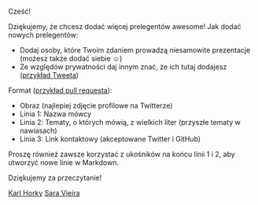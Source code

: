 Cześć!

Dziękujemy, że chcesz dodać więcej prelegentów awesome! Jak dodać nowych prelegentów:

- Dodaj osoby, które Twoim zdaniem prowadzą niesamowite prezentacje (możesz także dodać siebie ☺️)
- Ze względów prywatności daj innym znać, że ich tutaj dodajesz ([przykład Tweeta](https://twitter.com/karlhorky/status/927550556570357760))

Format ([przykład pull requesta](https://github.com/karlhorky/awesome-speakers/pull/156)):

- Obraz (najlepiej zdjęcie profilowe na Twitterze)
- Linia 1: Nazwa mówcy
- Linia 2: Tematy, o których mówią, z wielkich liter (przyszłe tematy w nawiasach)
- Linia 3: Link kontaktowy (akceptowane Twitter i GitHub)

Proszę również zawsze korzystać z ukośników na końcu linii 1 i 2, aby utworzyć nowe linie w Markdown.

Dziękujemy za przeczytanie!

[Karl Horky](https://twitter.com/karlhorky)
[Sara Vieira](https://twitter.com/NikkitaFTW)
